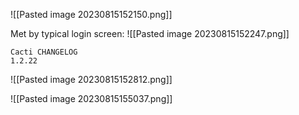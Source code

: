 ![[Pasted image 20230815152150.png]]

Met by typical login screen:
![[Pasted image 20230815152247.png]]

```
Cacti CHANGELOG
1.2.22
```

![[Pasted image 20230815152812.png]]

![[Pasted image 20230815155037.png]]

